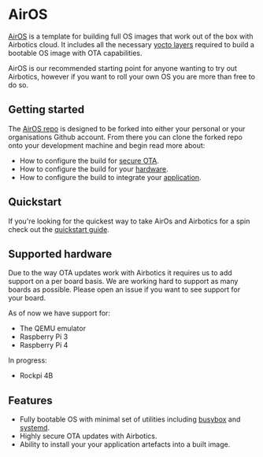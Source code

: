 # AirOS

[AirOS](https://github.com/Airbotics/AirOS) is a template for building full OS images that work out of the box with Airbotics cloud. It includes all the necessary [yocto layers](https://docs.yoctoproject.org/dev/dev-manual/layers.html) required to build a bootable OS image with OTA capabilities. 

AirOS is our recommended starting point for anyone wanting to try out Airbotics, however if you want to roll your own OS you are more than free to do so.

## Getting started

The [AirOS repo](https://github.com/Airbotics/AirOS) is designed to be forked into either your personal or your organisations Github account. From there you can clone the forked repo onto your development machine and begin read more about:
- How to configure the build for [secure OTA](./configure-ota.md). 
- How to configure the build for your [hardware](./configure-hardware.md).
- How to configure the build to integrate your [application](./configure-app.md).

## Quickstart
If you're looking for the quickest way to take AirOs and Airbotics for a spin check out the [quickstart guide](../guides/quickstart.md).

## Supported hardware

Due to the way OTA updates work with Airbotics it requires us to add support on a per board basis. We are working hard to support as many boards as possible. Please open an issue if you want to see support for your board.

As of now we have support for:

- The QEMU emulator
- Raspberry Pi 3
- Raspberry Pi 4

In progress:

- Rockpi 4B

## Features
 - Fully bootable OS with minimal set of utilities including [busybox](https://busybox.net/about.html) and [systemd](https://systemd.io/).
 - Highly secure OTA updates with Airbotics. 
 - Ability to install your your application artefacts into a built image. 

